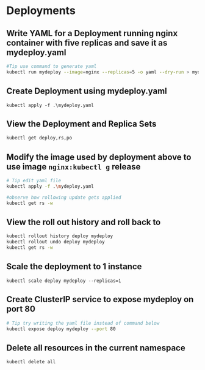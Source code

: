 # Deployments

## Write YAML for a Deployment running nginx container with five replicas and save it as mydeploy.yaml

```bash
#Tip use command to generate yaml
kubectl run mydeploy --image=nginx --replicas=5 -o yaml --dry-run > mydeploy.yaml 
```

## Create Deployment using mydeploy.yaml

```bsh
kubectl apply -f .\mydeploy.yaml
```

## View the Deployment and Replica Sets

```bash
kubectl get deploy,rs,po
```

## Modify the image used by deployment above to use image ```nginx:kubectl g``` release 

```bash
# Tip edit yaml file
kubectl apply -f .\mydeploy.yaml

#observe how rollowing update gets applied 
kubectl get rs -w
```

## View the roll out history and roll back to 

```bash
kubectl rollout history deploy mydeploy
kubectl rollout undo deploy mydeploy
kubectl get rs -w
```


## Scale the deployment to 1 instance 

```
kubectl scale deploy mydeploy --replicas=1
```

## Create ClusterIP service to expose mydeploy on port 80

```bash
# Tip try writing the yaml file instead of command below
kubectl expose deploy mydeploy --port 80
```

## Delete all resources in the current namespace 

```bash
kubectl delete all
```
